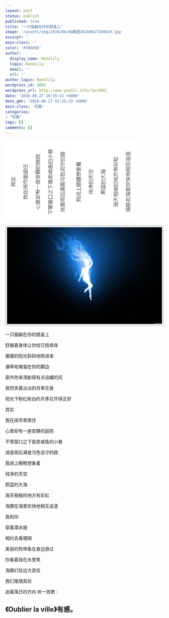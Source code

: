 ```yaml
---
layout: post
status: publish
published: true
title: "一只猫躺在你的膝盖上"
image: '/assets/img/2016/06/QQ截图20160627104019.jpg'
excerpt: ''
main-class: ''
color: '#7D669E'
author:
  display_name: Honolily
  login: Honolily
  email: ''
  url: ''
author_login: Honolily
wordpress_id: 3095
wordpress_url: http://www.yuanli.info/?p=3095
date: '2016-06-27 10:35:23 +0800'
date_gmt: '2016-06-27 02:35:23 +0800'
main-class: '短篇'
categories:
- "短篇"
tags: []
comments: []
---
```

[![yuanli info image](/assets/img/2016/06/QQ截图20160627104019.jpg "QQ截图20160627104019")](/assets/img/2016/06/QQ截图20160627104019.jpg)

![yuanli info image](/assets/img/2016/06/large_E5Ks_3980a13209445541.jpg "large_E5Ks_3980a13209445541")

一只猫躺在你的膝盖上

舒展着身体让你给它挠痒痒

暖暖的阳光斜斜地照进来

谦卑地匍匐在你的脚边

窗外吹来清新得有点谄媚的风

居然夹着淡淡的月季花香

阳光下粉红粉白的月季花开得正好

其实

我在闹市里居住

心里却有一座安静的庭院

不管窗口之下是卖咸鱼的小巷

或是雨后满是污色泥泞的路

我闭上眼睛想象着

纯净的天空

蔚蓝的大海

海天相接的地方有彩虹

海豚在海里欢快地相互追逐

我和你

穿着潜水服

相约去看珊瑚

美丽的热带鱼在身边游过

你看着我在水里笑

海豚们往远方游去

我们尾随其后

追着落日的方向
听一首歌：
## 《Oublier la ville》有感。 ##